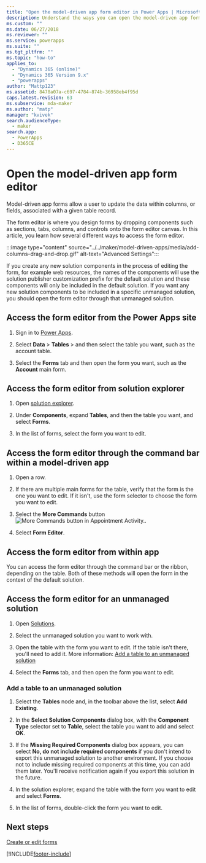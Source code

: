 ```yaml
---
title: "Open the model-driven app form editor in Power Apps | MicrosoftDocs"
description: Understand the ways you can open the model-driven app form editor
ms.custom: ""
ms.date: 06/27/2018
ms.reviewer: ""
ms.service: powerapps
ms.suite: ""
ms.tgt_pltfrm: ""
ms.topic: "how-to"
applies_to: 
  - "Dynamics 365 (online)"
  - "Dynamics 365 Version 9.x"
  - "powerapps"
author: "Mattp123"
ms.assetid: 8478a07a-c697-4784-874b-36958eb4f95d
caps.latest.revision: 63
ms.subservice: mda-maker
ms.author: "matp"
manager: "kvivek"
search.audienceType: 
  - maker
search.app: 
  - PowerApps
  - D365CE
---
```


# Open the model-driven app form editor

Model-driven app forms allow a user to update the data within columns, or fields, associated with a given table record.

The form editor is where you design forms by dropping components such as sections, tabs, columns, and controls onto the form editor canvas. In this article, you learn how several different ways to access the form editor.

:::image type="content" source="../../maker/model-driven-apps/media/add-columns-drag-and-drop.gif" alt-text="Advanced Settings":::

If you create any new solution components in the process of editing the form, for example web resources, the names of the components will use the solution publisher customization prefix for the default solution and these components will only be included in the default solution. If you want any new solution components to be included in a specific unmanaged solution, you should open the form editor through that unmanaged solution.  

## Access the form editor from the Power Apps site

1. Sign in to [Power Apps](https://make.powerapps.com/).

2. Select **Data** > **Tables** > and then select the table you want, such as the account table. 

3. Select the **Forms** tab and then open the form you want, such as the **Account** main form.

## Access the form editor from solution explorer
  
1.  Open [solution explorer](advanced-navigation.md#solution-explorer).
  
2.  Under **Components**, expand **Tables**, and then the table you want, and select **Forms**.  
  
3.  In the list of forms, select the form you want to edit.  
  
## Access the form editor through the command bar within a model-driven app
  
1.  Open a row.  
  
2.  If there are multiple main forms for the table, verify that the form is the one you want to edit. If it isn't, use the form selector to choose the form you want to edit.  
  
3.  Select the **More Commands** button ![More Commands button in Appointment Activity.](media/more-commands.gif "More Commands button in Appointment Activity").  
  
4.  Select **Form Editor**.  

## Access the form editor from within app
  
 You can access the form editor through the command bar or the ribbon, depending on the table. Both of these methods will open the form in the context of the default solution. 

## Access the form editor for an unmanaged solution  
  
1.  Open [Solutions](advanced-navigation.md#solutions).  
  
2.  Select the unmanaged solution you want to work with.  
  
3.  Open the table with the form you want to edit. If the table isn't there, you'll need to add it. More information: [Add a table to an unmanaged solution](#add-a-table-to-an-unmanaged-solution)

4.  Select the **Forms** tab, and then open the form you want to edit.
  
### Add a table to an unmanaged solution  
  
1.  Select the **Tables** node and, in the toolbar above the list, select **Add Existing**.  
  
2.  In the **Select Solution Components** dialog box, with the **Component Type** selector set to **Table**, select the table you want to add and select **OK**.  
  
3.  If the **Missing Required Components** dialog box appears, you can select **No, do not include required components** if you don't intend to export this unmanaged solution to another environment. If you choose not to include missing required components at this time, you can add them later. You'll receive notification again if you export this solution in the future.  
  
5.  In the solution explorer, expand the table with the form you want to edit and select **Forms**.  
  
6.  In the list of forms, double-click the form you want to edit.  

## Next steps

[Create or edit forms](create-and-edit-forms.md)

[!INCLUDE[footer-include](../../includes/footer-banner.md)]